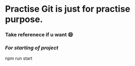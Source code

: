 # Practise Git is just for practise purpose.
### Take referenece if u want 😄

### *For starting of project* 
npm run start
